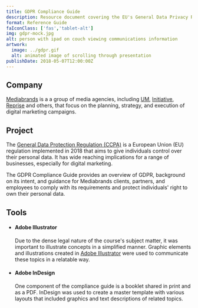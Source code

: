 ```yaml
---
title: GDPR Compliance Guide
description: Resource document covering the EU's General Data Privacy Regulation (GDPR) and its implications for digital marketing
format: Reference Guide
faIconClass: ['fas','tablet-alt']
img: gdpr-mock.jpg
alt: person with ipad on couch viewing communications information
artwork:
  image: ../gdpr.gif
  alt: animated image of scrolling through presentation
publishDate: 2018-05-07T12:00:00Z
---
```


## Company

[Mediabrands](https://www.ipgmediabrands.com/) is a a group of media agencies, including [UM](https://www.umww.com/), [Initiative](https://initiative.com/), [Reprise](https://reprisedigital.com/) and others, that focus on the planning, strategy, and execution of digital marketing campaigns.

## Project

The [General Data Protection Regulation (CCPA)](https://gdpr-info.eu/) is a European Union (EU) regulation implemented in 2018 that aims to give individuals control over their personal data. It has wide reaching implications for a range of businesses, especially for digital marketing.

<artwork :artwork="artwork"></artwork>

The GDPR Compliance Guide provides an overview of GDPR, background on its intent, and guidance for Mediabrands clients, partners, and employees to comply with its requirements and protect individuals' right to own their personal data.

## Tools

- #### **Adobe Illustrator**
  Due to the dense legal nature of the course's subject matter, it was important to illustrate concepts in a simplified manner. Graphic elements and illustrations created in [Adobe Illustrator](https://www.adobe.com/products/illustrator.html) were used to communicate these topics in a relatable way.

- #### **Adobe InDesign**
  One component of the compliance guide is a booklet shared in print and as a PDF. InDesign was used to create a master template with various layouts that included graphics and text descriptions of related topics.